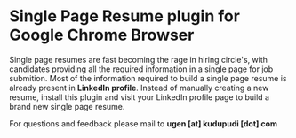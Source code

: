 # Single Page Resume plugin for Google Chrome Browser

Single page resumes are fast becoming the rage in hiring circle's, with candidates providing all the required information in a single page for job submition. Most of the information required to build a single page resume is already present in **LinkedIn profile**. Instead of manually creating a new resume, install this plugin and visit your LinkedIn profile page to build a brand new single page resume. 

For questions and feedback please mail to **ugen [at] kudupudi [dot] com**
